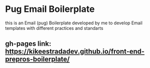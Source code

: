 # Pug Email Boilerplate 

this is an Email (pug) Boilerplate developed by me to develop Email templates with different practices and standarts

## gh-pages link: https://kikeestradadev.github.io/front-end-prepros-boilerplate/
